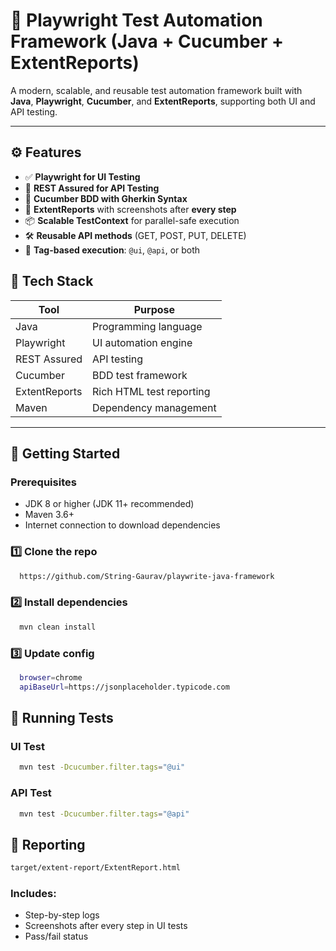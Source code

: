 
#  🧪 Playwright Test Automation Framework (Java + Cucumber + ExtentReports)


A modern, scalable, and reusable test automation framework built with **Java**, **Playwright**, **Cucumber**, and **ExtentReports**, supporting both UI and API testing.

---

## ⚙️ Features

- ✅ **Playwright for UI Testing**
- 🔌 **REST Assured for API Testing**
- 🧪 **Cucumber BDD with Gherkin Syntax**
- 🧾 **ExtentReports** with screenshots after **every step**
- 📦 **Scalable TestContext** for parallel-safe execution
- 🛠️ **Reusable API methods** (GET, POST, PUT, DELETE)
- 📁 **Tag-based execution**: `@ui`, `@api`, or both

## 🧰 Tech Stack

| Tool           | Purpose                        |
|----------------|--------------------------------|
| Java           | Programming language           |
| Playwright     | UI automation engine           |
| REST Assured   | API testing                    |
| Cucumber       | BDD test framework             |
| ExtentReports  | Rich HTML test reporting       |
| Maven          | Dependency management          |

---

## 🚀 Getting Started

### Prerequisites

- JDK 8 or higher (JDK 11+ recommended)
- Maven 3.6+
- Internet connection to download dependencies

### 1️⃣ Clone the repo

```bash
  https://github.com/String-Gaurav/playwrite-java-framework
```

### 2️⃣ Install dependencies
```bash
  mvn clean install
```

### 3️⃣ Update config
```bash
  browser=chrome
  apiBaseUrl=https://jsonplaceholder.typicode.com
```

## 🏃 Running Tests

### UI Test

```bash
  mvn test -Dcucumber.filter.tags="@ui"
```

### API Test

```bash
  mvn test -Dcucumber.filter.tags="@api"
```

## 🏃 Reporting

```bash
target/extent-report/ExtentReport.html
```

### Includes:

- Step-by-step logs
- Screenshots after every step in UI tests
- Pass/fail status
